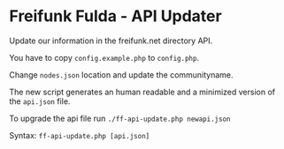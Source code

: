 Freifunk Fulda - API Updater
============================

Update our information in the freifunk.net directory API.

You have to copy `config.example.php` to `config.php`.

Change `nodes.json` location and update the communityname.

The new script generates an human readable and a minimized version of the 
`api.json` file.

To upgrade the api file run `./ff-api-update.php newapi.json`

Syntax:
`ff-api-update.php [api.json]` 